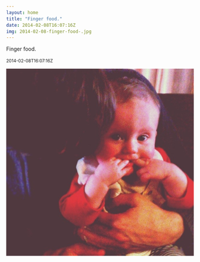 ```yaml
---
layout: home
title: "Finger food."
date: 2014-02-08T16:07:16Z
img: 2014-02-08-finger-food-.jpg
---
```


Finger food.

<small>2014-02-08T16:07:16Z</small>

![Finger food.](2014-02-08-finger-food-.jpg)

